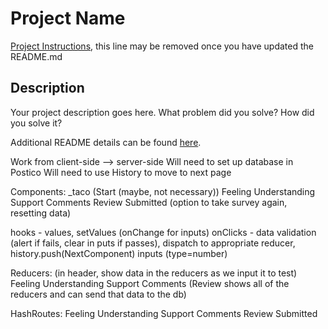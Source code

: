 # Project Name

[Project Instructions](./INSTRUCTIONS.md), this line may be removed once you have updated the README.md

## Description

Your project description goes here. What problem did you solve? How did you solve it?

Additional README details can be found [here](https://github.com/PrimeAcademy/readme-template/blob/master/README.md).

Work from client-side --> server-side
Will need to set up database in Postico
Will need to use History to move to next page

Components:
_taco
(Start (maybe, not necessary))
Feeling
Understanding
Support
Comments
Review
Submitted (option to take survey again, resetting data)

hooks - values, setValues (onChange for inputs)
onClicks - data validation (alert if fails, clear in puts if passes), dispatch to appropriate reducer, history.push(NextComponent)
inputs (type=number)

Reducers: (in header, show data in the reducers as we input it to test)
Feeling
Understanding
Support
Comments
(Review shows all of the reducers and can send that data to the db)

HashRoutes:
Feeling
Understanding
Support
Comments
Review
Submitted
